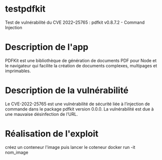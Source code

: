 # testpdfkit
Test de vulnérabilité du CVE 2022–25765 : pdfkit v0.8.7.2 - Command Injection 

# Description de l'app
PDFKit est une bibliothèque de génération de documents PDF pour Node et le navigateur qui facilite la création de documents complexes, multipages et imprimables.
# Description de la vulnérabilité
Le CVE-2022-25765 est une vulnérabilité de sécurité liée à l’injection de commande dans le package pdfkit version 0.0.0. La vulnérabilité est due à une mauvaise désinfection de l’URL.
# Réalisation de l'exploit
créez un conteneur l'image puis lancer le coteneur
docker run -it nom_image


